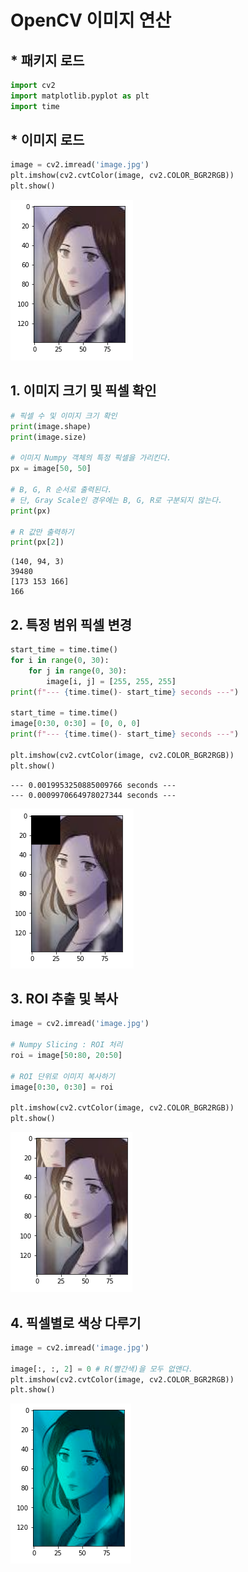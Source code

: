 # OpenCV 이미지 연산

## * 패키지 로드

```python
import cv2
import matplotlib.pyplot as plt
import time
```

## * 이미지 로드

```python
image = cv2.imread('image.jpg')
plt.imshow(cv2.cvtColor(image, cv2.COLOR_BGR2RGB))
plt.show()
```

![image-20220710215606944](OpenCV_img_cal.assets/image-20220710215606944.png)

## 1. 이미지 크기 및 픽셀 확인

```python
# 픽셀 수 및 이미지 크기 확인
print(image.shape)
print(image.size)

# 이미지 Numpy 객체의 특정 픽셀을 가리킨다.
px = image[50, 50]

# B, G, R 순서로 출력된다.
# 단, Gray Scale인 경우에는 B, G, R로 구분되지 않는다.
print(px)

# R 값만 출력하기
print(px[2])
```

```
(140, 94, 3)
39480
[173 153 166]
166
```



## 2. 특정 범위 픽셀 변경

```python
start_time = time.time()
for i in range(0, 30):
    for j in range(0, 30):
        image[i, j] = [255, 255, 255]
print(f"--- {time.time()- start_time} seconds ---")

start_time = time.time()
image[0:30, 0:30] = [0, 0, 0]
print(f"--- {time.time()- start_time} seconds ---")

plt.imshow(cv2.cvtColor(image, cv2.COLOR_BGR2RGB))
plt.show()
```

```
--- 0.0019953250885009766 seconds ---
--- 0.0009970664978027344 seconds ---
```

![image-20220710215641683](OpenCV_img_cal.assets/image-20220710215641683.png)



## 3. ROI 추출 및 복사

```python
image = cv2.imread('image.jpg')

# Numpy Slicing : ROI 처리
roi = image[50:80, 20:50]

# ROI 단위로 이미지 복사하기
image[0:30, 0:30] = roi

plt.imshow(cv2.cvtColor(image, cv2.COLOR_BGR2RGB))
plt.show()
```

![image-20220710215658072](OpenCV_img_cal.assets/image-20220710215658072.png)



## 4. 픽셀별로 색상 다루기

```python
image = cv2.imread('image.jpg')

image[:, :, 2] = 0 # R(빨간색)을 모두 없앤다.
plt.imshow(cv2.cvtColor(image, cv2.COLOR_BGR2RGB))
plt.show()
```

![image-20220710215712534](OpenCV_img_cal.assets/image-20220710215712534.png)